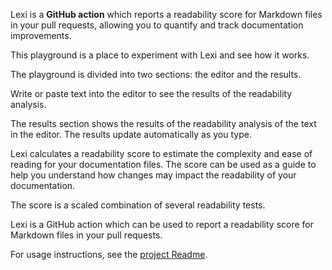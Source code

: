 
Lexi is a **GitHub action** which reports a readability score for Markdown files in your pull requests, allowing you to quantify and track documentation improvements.

This playground is a place to experiment with Lexi and see how it works.

The playground is divided into two sections: the editor and the results.

Write or paste text into the editor to see the results of the readability analysis.

The results section shows the results of the readability analysis of the text in the editor. The results update automatically as you type.

Lexi calculates a readability score to estimate the complexity and ease of reading for your documentation files. The score can be used as a guide to help you understand how changes may impact the readability of your documentation.

The score is a scaled combination of several readability tests.

Lexi is a GitHub action which can be used to report a readability score for Markdown files in your pull requests.

For usage instructions, see the [project Readme](https://github.com/Rebilly/lexi).

